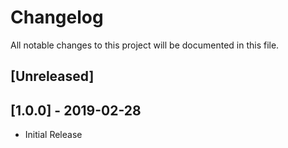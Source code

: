 # Changelog
All notable changes to this project will be documented in this file.

## [Unreleased]

## [1.0.0] - 2019-02-28
- Initial Release
